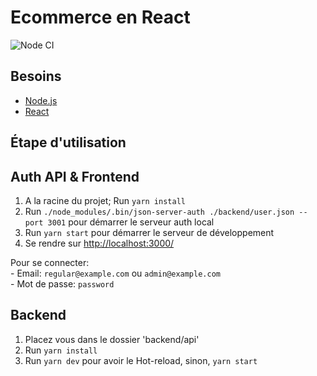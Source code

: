 # Ecommerce en React

![Node CI](https://github.com/ianisparfait/Units/workflows/Node%20CI/badge.svg)

## Besoins

* [Node.js](https://nodejs.org/en/)
* [React](https://fr.reactjs.org/)

## Étape d'utilisation
## Auth API & Frontend

1. A la racine du projet; Run `yarn install`
2. Run `./node_modules/.bin/json-server-auth ./backend/user.json --port 3001` pour démarrer le serveur auth local
3. Run `yarn start` pour démarrer le serveur de développement
4. Se rendre sur [http://localhost:3000/](http://localhost:3000/)  



Pour se connecter:  
      - Email: `regular@example.com` ou `admin@example.com`  
      - Mot de passe: `password`

## Backend
1. Placez vous dans le dossier 'backend/api'
2. Run `yarn install`
3. Run `yarn dev` pour avoir le Hot-reload, sinon, `yarn start`